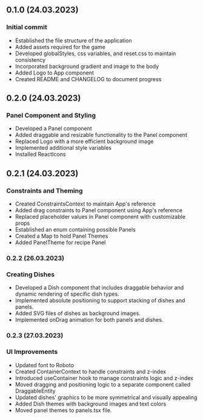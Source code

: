 ## 0.1.0 (24.03.2023)

### Initial commit
* Established the file structure of the application
* Added assets required for the game
* Developed globalStyles, css variables, and reset.css to maintain consistency
* Incorporated background gradient and image to the body
* Added Logo to App component
* Created README and CHANGELOG to document progress

## 0.2.0 (24.03.2023)

### Panel Component and Styling
* Developed a Panel component
* Added draggable and resizable functionality to the Panel component
* Replaced Logo with a more efficient background image
* Implemented additional style variables
* Installed ReactIcons

## 0.2.1 (24.03.2023)

### Constraints and Theming
* Created ConstraintsContext to maintain App's reference
* Added drag constraints to Panel component using App's reference
* Replaced placeholder values in Panel component with customizable props
* Established an enum containing possible Panels
* Created a Map to hold Panel Themes
* Added PanelTheme for recipe Panel

### 0.2.2 (26.03.2023)
### Creating Dishes
* Developed a Dish component that includes draggable behavior and dynamic rendering of specific dish types.
* Implemented absolute positioning to support stacking of dishes and panels.
* Added SVG files of dishes as background images.
* Implemented onDrag animation for both panels and dishes.

### 0.2.3 (27.03.2023)
### UI Improvements
* Updated font to Roboto
* Created ContainerContext to handle constraints and z-index
* Introduced useContainer hook to manage constraints logic and z-index
* Moved dragging and positioning logic to a separate component called DraggableEntity
* Updated dishes' graphics to be more symmetrical and visually appealing
* Added Dish themes with background images and text colors
* Moved panel themes to panels.tsx file.